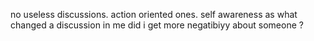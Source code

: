 no useless discussions. action oriented ones. 
self awareness as what changed a discussion in me
did i get more negatibiyy about someone ?